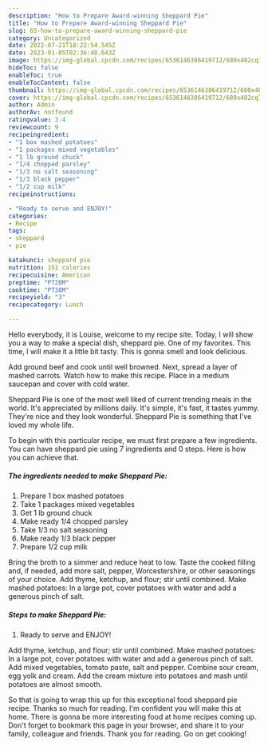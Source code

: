 ```yaml
---
description: "How to Prepare Award-winning Sheppard Pie"
title: "How to Prepare Award-winning Sheppard Pie"
slug: 65-how-to-prepare-award-winning-sheppard-pie
category: Uncategorized
date: 2022-07-21T18:22:54.545Z
date: 2023-01-05T02:36:48.643Z
image: https://img-global.cpcdn.com/recipes/6536146386419712/680x482cq70/sheppard-pie-recipe-main-photo.jpg
hideToc: false
enableToc: true
enableTocContent: false
thumbnail: https://img-global.cpcdn.com/recipes/6536146386419712/680x482cq70/sheppard-pie-recipe-main-photo.jpg
cover: https://img-global.cpcdn.com/recipes/6536146386419712/680x482cq70/sheppard-pie-recipe-main-photo.jpg
author: Admin
authorAv: notfound
ratingvalue: 3.4
reviewcount: 9
recipeingredient:
- "1 box mashed potatoes"
- "1 packages mixed vegetables"
- "1 lb ground chuck"
- "1/4 chopped parsley"
- "1/3 no salt seasoning"
- "1/3 black pepper"
- "1/2 cup milk"
recipeinstructions:

- "Ready to serve and ENJOY!"
categories:
- Recipe
tags:
- sheppard
- pie

katakunci: sheppard pie 
nutrition: 151 calories
recipecuisine: American
preptime: "PT20M"
cooktime: "PT38M"
recipeyield: "3"
recipecategory: Lunch

---
```



Hello everybody, it is Louise, welcome to my recipe site. Today, I will show you a way to make a special dish, sheppard pie. One of my favorites. This time, I will make it a little bit tasty. This is gonna smell and look delicious.

Add ground beef and cook until well browned. Next, spread a layer of mashed carrots. Watch how to make this recipe. Place in a medium saucepan and cover with cold water.

Sheppard Pie is one of the most well liked of current trending meals in the world. It's appreciated by millions daily. It's simple, it's fast, it tastes yummy. They're nice and they look wonderful. Sheppard Pie is something that I've loved my whole life.


To begin with this particular recipe, we must first prepare a few ingredients. You can have sheppard pie using 7 ingredients and 0 steps. Here is how you can achieve that.

<!--inarticleads1-->

##### The ingredients needed to make Sheppard Pie:

1. Prepare 1 box mashed potatoes
1. Take 1 packages mixed vegetables
1. Get 1 lb ground chuck
1. Make ready 1/4 chopped parsley
1. Take 1/3 no salt seasoning
1. Make ready 1/3 black pepper
1. Prepare 1/2 cup milk


Bring the broth to a simmer and reduce heat to low. Taste the cooked filling and, if needed, add more salt, pepper, Worcestershire, or other seasonings of your choice. Add thyme, ketchup, and flour; stir until combined. Make mashed potatoes: In a large pot, cover potatoes with water and add a generous pinch of salt. 

<!--inarticleads2-->

##### Steps to make Sheppard Pie:


1. Ready to serve and ENJOY!

Add thyme, ketchup, and flour; stir until combined. Make mashed potatoes: In a large pot, cover potatoes with water and add a generous pinch of salt. Add mixed vegetables, tomato paste, salt and pepper. Combine sour cream, egg yolk and cream. Add the cream mixture into potatoes and mash until potatoes are almost smooth. 

So that is going to wrap this up for this exceptional food sheppard pie recipe. Thanks so much for reading. I'm confident you will make this at home. There is gonna be more interesting food at home recipes coming up. Don't forget to bookmark this page in your browser, and share it to your family, colleague and friends. Thank you for reading. Go on get cooking!
